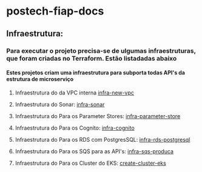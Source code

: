 # postech-fiap-docs

## Infraestrutura:

### Para executar o projeto precisa-se de ulgumas infraestruturas, que foram criadas no Terraform. Estão listadadas abaixo

#### Estes projetos criam uma infraestrutura para subporta todas API's da estrutura de microserviço

1. Infraestrutura do da VPC interna
[infra-new-vpc](https://github.com/fiapg70/infra-new-vpc)

2. Infraestrutura do Sonar:
[infra-sonar](https://github.com/fiapg70/infra-sonar)

3. Infraestrutura do Para os Parameter Stores:
[infra-parameter-store](https://github.com/fiapg70/infra-parameter-store)

4. Infraestrutura do Para os Cognito:
[infra-cognito](https://github.com/fiapg70/infra-cognito)

5. Infraestrutura do Para os RDS com PostgresSQL:
[infra-rds-postgresql](https://github.com/fiapg70/infra-rds-postgresql)

6. Infraestrutura do Para os SQS para as API's:
[infra-sqs-produca](https://github.com/fiapg70/infra-sqs-producao)

7. Infraestrutura do Para os Cluster do EKS:
[create-cluster-eks](https://github.com/fiapg70/create-cluster-eks)

